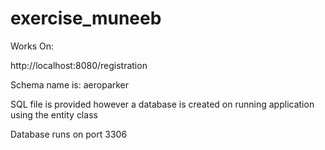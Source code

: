 # exercise_muneeb

Works On:

http://localhost:8080/registration

Schema name is: aeroparker

SQL file is provided however a database is created on running application using the entity class

Database runs on port 3306

